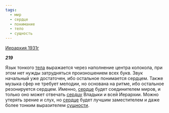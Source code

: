 ```yaml
---
tags:
  - мир
  - сердце
  - понимание
  - тело
  - сущность
---
```

[Иерархия 1931г](https://127.0.0.1:4002/agni/1931)

___219___

Язык тонкого [тела](../../../tags/#тело) выражается через наполнение центра колокола, при этом нет нужды затрудняться произношением всех букв. Звук начальный уже достаточен, ибо остальное понимается сердцем. Также музыка сфер не требует мелодии, но основана на ритме, ибо остальное резонируется сердцем. Именно, [сердце](../../../tags/#сердце) будет соединителем миров, и только оно может отвечать [сердцу](../../../tags/#сердце) Владыки и всей Иерархии. Можно утерять зрение и слух, но [сердце](../../../tags/#сердце) будет лучшим заместителем и даже более тонким выразителем [сущности](../../../tags/#сущность).   

